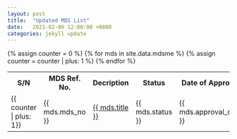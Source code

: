 ```yaml
---
layout: post
title:  "Updated MDS List"
date:   2021-02-06 12:00:00 +0800
categories: jekyll update
---
```

<table style="width:100%">
  <tr>
    <th>S/N</th>
    <th>MDS Ref. No.</th>
    <th>Decription</th>
	<th>Status</th>
	<th>Date of Approval</th>	
  </tr>
{% assign counter = 0 %}
{% for mds in site.data.mdsme %}
<tr>	
	<td>{{ counter | plus: 1}}</td>
	<td>{{ mds.mds_no }}</td>
	<td><a href="{{ mds.url }}" target="_blank"> {{ mds.title }}</a></td>
	<td>{{ mds.status }}</td>
	<td>{{ mds.approval_date }}</td>
	{% assign counter = counter | plus: 1 %}	
</tr>
{% endfor %}